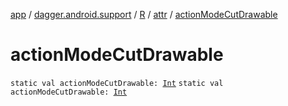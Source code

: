 [app](../../../index.md) / [dagger.android.support](../../index.md) / [R](../index.md) / [attr](index.md) / [actionModeCutDrawable](./action-mode-cut-drawable.md)

# actionModeCutDrawable

`static val actionModeCutDrawable: `[`Int`](https://kotlinlang.org/api/latest/jvm/stdlib/kotlin/-int/index.html)
`static val actionModeCutDrawable: `[`Int`](https://kotlinlang.org/api/latest/jvm/stdlib/kotlin/-int/index.html)